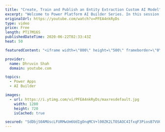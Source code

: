 ```yaml
---
title: "Create, Train and Publish an Entity Extraction Custom AI Model"
excerpt: "Welcome to Power Platform AI Builder Series. In this session, we will be discussing one of the important components of AI Builder which is Entity Extraction.  Entity Extraction AI model available in two forms – OOTB Entity Extraction AI Model and Custom Entity Extraction AI Model.  During this entire"
originalUrl: https://youtube.com/watch?v=PFEA4nkRyDs
type: video
price: Free
length: PT17M16S
publishedDateTime: 2020-06-22T02:33:43Z
heat: 50

featuredContent: "<iframe width=\"800\" height=\"500\" frameborder=\"0\" src=\"https://www.youtube.com/embed/PFEA4nkRyDs\" allow=\"accelerometer; autoplay; encrypted-media; gyroscope; picture-in-picture\" allowfullscreen></iframe>"

provider:
  name: Dhruvin Shah
  domain: youtube.com

topics:
  - Power Apps
  - AI Builder

images:
  - url: https://i.ytimg.com/vi/PFEA4nkRyDs/maxresdefault.jpg
    width: 1280
    height: 720
    isCached: true

secured: "SdDbjS0AMUscLFURMwUm6UdIgOnqMCV+l00ZK2LTOSAOC4IfxqF3PiosB7VU04meI+FzYKMwGur7txeiboC4TlNkf+e9qcBcHhYU9wQBLWerL3MgVY/wsCDT2mCYDJyAOuZBtyYp6vFWJnuj3R36wH+NqWG1q6cehgpUFbpD/YgziLgrBTOC/8acwpdaYEjyXFDOmd+5m4PECdgV+sKrMMO6Ji3j6EMS+T4MVIgv3mJFLn4b4XgaWazMMX3ZVzYKBDb7fSSrZCPCSWEqLD5iD5pe6szncGtWevmnBwIVzRyUZ8Jud0q5i1p7YtG+50HXzhDI0Wm/ISXaY2ScAHneKz38V8hXfczLojfR56Qg8XPCDnsAEPpM/l/zmcu0nCpacJ6OrVge3ykSebF9ckl/+JNhxeN+VEiszz3pA8qzIPQ=;wvviryudhObYvqWxQgY6wA=="
---
```



